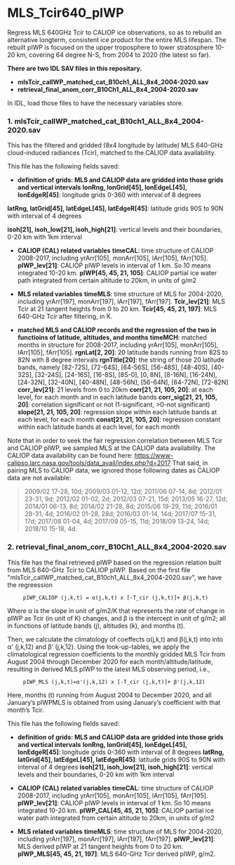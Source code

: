 # MLS_Tcir640_pIWP


Regress MLS 640GHz Tcir to CALIOP ice observations, so as to rebuild an alternative longterm, consistent ice product for the entire MLS lifespan. The rebuilt pIWP is focused on the upper troposphere to lower stratosphere 10-20 km, covering 64 degree N-S, from 2004 to 2020 (the latest so far).

**There are two IDL SAV files in this repositary.**
- **mlsTcir_calIWP_matched_cat_B10ch1_ALL_8x4_2004-2020.sav**
- **retrieval_final_anom_corr_B10Ch1_ALL_8x4_2004-2020.sav**


In IDL, load those files to have the necessary variables store.


### 1.  mlsTcir_calIWP_matched_cat_B10ch1_ALL_8x4_2004-2020.sav
This has the filtered and gridded (8x4 longitude by latitude) MLS 640-GHz cloud-induced radiances (Tcir), matched to the CALIOP data availability. 

This file has the following fields saved:
- **definition of grids: MLS and CALIOP data are gridded into those grids and vertical intervals**
**lonRng, lonGrid[45], lonEdgeL[45], lonEdgeR[45]**: longitude grids 0-360 with interval of 8 degrees


**latRng, latGrid[45], latEdgeL[45], latEdgeR[45]**: latitude grids 90S to 90N with interval of 4 degrees


**isoh[21], isoh_low[21], isoh_high[21]**: vertical levels and their boundaries, 0-20 km with 1km interval


 -  **CALIOP (CAL) related variables**
    **timeCAL**:  time structure of CALIOP 2008-2017, including 
              yrArr[105], monArr[105], lArr[105], fArr[105].
    **pIWP_lev[21]**: CALIOP pIWP levels in interval of 1 km. 
                  So 10 means integrated 10-20 km.
    **pIWP[45, 45, 21, 105]**: CALIOP partial ice water path integrated from certain altitude to 20km, in units of g/m2
 
 - **MLS related variables**
 **timeMLS**: time structure of MLS for 2004-2020, including 
          yrArr[197], monArr[197], lArr[197], fArr[197].
 **Tcir_lev[21]**: MLS Tcir at 21 tangent heights from 0 to 20 km. 
 **Tcir[45, 45, 21, 197]**: MLS 640-GHz Tcir after filtering, in K. 
 

 - **matched MLS and CALIOP records and the regression of the two in functioins of latitude, altitudes, and months**
 **timeMCH**: matched months in structure for 2008-2017, including 
             yrArr[105], monArr[105], 
             lArr[105], fArr[105].
  **rgnLat[2, 20]**: 20 latitude bands running from 82S to 82N with 8 degree intervals
  **rgnTitle[20]**: the string of those 20 latitude bands, namely 
          [82-72S], [72-64S], [64-56S], [56-48S], [48-40S], [40-32S], [32-24S],  [24-16S], [16-8S], [8S-0], 
          [0, 8N], [8-16N], [16-24N], [24-32N], [32-40N], [40-48N], [48-56N], [56-64N], [64-72N], [72-82N]
  **corr_lev[21]**: 21 levels from 0 to 20km 
  **corr[21, 21, 105, 20]**: at each level, for each month and in each latitude bands
  **corr_sig[21, 21, 105, 20]**: correlation significant or not (1-significant, >0-not significant)
  **slope[21, 21, 105, 20]**: regression slope within each latitude bands at each level, for each month
  **const[21, 21, 105, 20]**: regression constant within each latitude bands at each level, for each month 
 

Note that in order to seek the fair regression correlation between MLS Tcir and CALIOP pIWP, we sampled MLS at the CALIOP data availability. The CALIOP data availability can be found here: https://www-calipso.larc.nasa.gov/tools/data_avail/index.php?d=2017
That said, in pairing MLS to CALIOP data, we ignored those following dates as CALIOP data are not available:
> 2009/02 17-28, 10d;
> 2009/03 01-12, 12d;
> 2011/06 07-14, 8d;
> 2012/01 23-31, 9d;
> 2012/02 01-02, 2d;
> 2012/03 07-21, 15d;
> 2013/05 16-27, 12d;
> 2014/01 06-13, 8d;
> 2014/02 21-28, 8d;
> 2015/06 19-29, 11d;
> 2016/01 28-31, 4d;
> 2016/02 01-28, 28d;
> 2016/03 01-14, 14d;
> 2017/07 15-31, 17d;
> 2017/08 01-04, 4d;
> 2017/09 05-15, 11d;
> 2018/09 13-24, 14d;
> 2018/10 15-18, 4d.






### 2.  retrieval_final_anom_corr_B10Ch1_ALL_8x4_2004-2020.sav
This file has the final retrieved pIWP based on the regression relation built from MLS 640-GHz Tcir to CALIOP pIWP.
Based on the first file "mlsTcir_calIWP_matched_cat_B10ch1_ALL_8x4_2004-2020.sav", we have the regreession 

         pIWP_CALIOP (j,k,t) = α(j,k,t) x [-T_cir (j,k,t)]+ β(j,k,t)      

Where α is the slope in unit of g/m2/K that represents the rate of change in pIWP as Tcir (in unit of K) changes, and β is the intercept in unit of g/m2; all in functions of latitude bands (j), altitudes (k), and months (t). 

Then, we calculate the climatology of coeffects α(j,k,t) and β(j,k,t) into into α' (j,k,12) and β' (j,k,12). Using the look-up-tables, we apply the climatological regression coefficients to the monthly gridded MLS Tcir from August 2004 through December 2020 for each month/altitude/latitude, resulting in derived MLS pIWP to the latest MLS observing period, i.e.,

         pIWP_MLS (j,k,t)=α'(j,k,12) x [-T_cir (j,k,t)]+ β'(j,k,12)                
Here, months (t) running from August 2004 to December 2020, and all January’s pIWPMLS is obtained from using January’s coefficient with that month’s Tcir. 


This file has the following fields saved:
 -  **definition of grids: MLS and CALIOP data are gridded into those grids and vertical intervals**
    **lonRng, lonGrid[45], lonEdgeL[45], lonEdgeR[45]**: longitude grids 0-360 with interval of 8 degrees
    **latRng, latGrid[45], latEdgeL[45], latEdgeR[45]**: latitude grids 90S to 90N with interval of 4 degrees
    **isoh[21], isoh_low[21], isoh_high[21]**: vertical levels and their boundaries, 0-20 km with 1km interval


 -  **CALIOP (CAL) related variables**
    **timeCAL**:  time structure of CALIOP 2008-2017, including 
              yrArr[105], monArr[105], lArr[105], fArr[105].
    **pIWP_lev[21]**: CALIOP pIWP levels in interval of 1 km. 
                  So 10 means integrated 10-20 km.
    **pIWP_CAL[45, 45, 21, 105]**: CALIOP partial ice water path integrated from certain altitude to 20km, in units of g/m2
 
 
 -  **MLS related variables**
    **timeMLS**: time structure of MLS for 2004-2020, including 
          yrArr[197], monArr[197], lArr[197], fArr[197].
    **pIWP_lev[21]**: MLS derived pIWP  at 21 tangent heights from 0 to 20 km. 
    **pIWP_MLS[45, 45, 21, 197]**: MLS 640-GHz Tcir derived pIWP, g/m2. 
    
    
